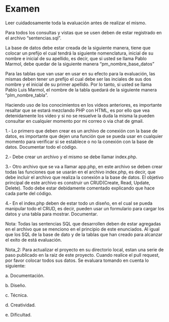 # Examen 

Leer cuidadosamente toda la evaluación antes de realizar el mismo.

Para todos los consultas y vistas que se usen deben de estar registrado en el archivo “sentencias.sql”.

La base de datos debe estar creada de la siguiente manera, tiene que colocar un prefijo el cual tendrá la siguiente nomenclatura, inicial de su nombre e inicial de su apellido, es decir, que si usted se llama Pablo Marmol, debe quedar de la siguiente manera “pm_nombre_base_datos”  

Para las tablas que van usar en usar en su efecto para la evaluación, las mismas deben tener un prefijo el cual debe ser las inciales de sus dos nombre y el inicial de su primer apellido. Por lo tanto, si usted se llama Pablo Luis Marmol, el nombre de la tabla quedará de la siguiente manera “plm_nombre_tabla”.

Haciendo uso de los conocimientos en los videos anteriores, es importante resaltar que se estará mezclando PHP con HTML, es por ello que vea detenidamente los video y si no se resuelve la duda la misma la pueden consultar en cualquier momento por mi correo o via chat de gmail. 

1.- Lo primero que deben crear es un archivo de conexión con la base de datos, es importante que dejen una función que se pueda usar en cualquier momento para verificar si se establece o no la conexión con la base de datos. Documentar todo el código.

2.- Debe crear un archivo y el mismo se debe llamar index.php.

3.- Otro archivo que se va a llamar app.php, en este archivo se deben crear todas las funciones que se usarán en el archivo index.php, es decir, que debe incluir el archivo que realiza la conexión a la base de datos. El objetivo principal de este archivo es construir un CRUD(Create, Read, Update, Delete). Todo debe estar debidamente comentado explicando que hace cada parte del código. 

4.- En el index.php deben de estar todo un diseño, en el cual se pueda manipular todo el CRUD, es decir, pueden usar un formulario para cargar los datos y una tabla para mostrar. Documentar.

Nota: Todas las sentencias SQL que desarrollen deben de estar agregadas en el archivo que se menciono en el principio de este enunciados. Al igual que los SQL de la base de dato y de la tablas que han creado para alcanzar el exito de está evaluación.

Nota_2: Para actualizar el proyecto en su directorio local, estan una serie de paso publicado en la raiz de este proyecto. Cuando realice el pull request, por favor colocar todos sus datos.
Se evaluara tomando en cuenta lo siguiente:

a. Documentación.

b. Diseño.

c. Técnica.

d. Creatividad.

e. Dificultad.

   

 


